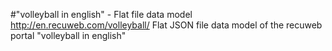 #"volleyball in english" - Flat file data model
http://en.recuweb.com/volleyball/
Flat JSON file data model of the recuweb portal "volleyball in english"
